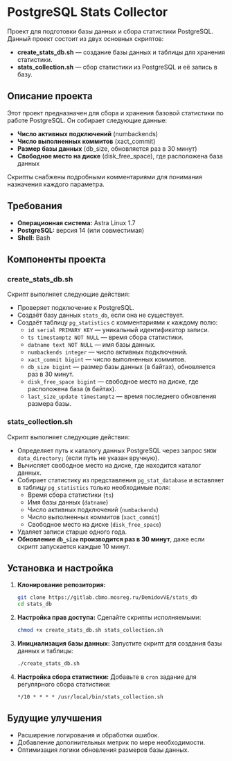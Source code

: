 # PostgreSQL Stats Collector

Проект для подготовки базы данных и сбора статистики PostgreSQL. Данный проект состоит из двух основных скриптов:
- **create_stats_db.sh** — создание базы данных и таблицы для хранения статистики.
- **stats_collection.sh** — сбор статистики из PostgreSQL и её запись в базу.

## Описание проекта

Этот проект предназначен для сбора и хранения базовой статистики по работе PostgreSQL. Он собирает следующие данные:
- **Число активных подключений** (numbackends)
- **Число выполненных коммитов** (xact_commit)
- **Размер базы данных** (db_size, обновляется раз в 30 минут)
- **Свободное место на диске** (disk_free_space), где расположена база данных

Скрипты снабжены подробными комментариями для понимания назначения каждого параметра.

## Требования

- **Операционная система:** Astra Linux 1.7
- **PostgreSQL:** версия 14 (или совместимая)
- **Shell:** Bash

## Компоненты проекта

### create_stats_db.sh

Скрипт выполняет следующие действия:
- Проверяет подключение к PostgreSQL.
- Создаёт базу данных `stats_db`, если она не существует.
- Создаёт таблицу `pg_statistics` с комментариями к каждому полю:
  - `id serial PRIMARY KEY` — уникальный идентификатор записи.
  - `ts timestamptz NOT NULL` — время сбора статистики.
  - `datname text NOT NULL` — имя базы данных.
  - `numbackends integer` — число активных подключений.
  - `xact_commit bigint` — число выполненных коммитов.
  - `db_size bigint` — размер базы данных (в байтах), обновляется раз в 30 минут.
  - `disk_free_space bigint` — свободное место на диске, где расположена база (в байтах).
  - `last_size_update timestamptz` — время последнего обновления размера базы.

### stats_collection.sh

Скрипт выполняет следующие действия:
- Определяет путь к каталогу данных PostgreSQL через запрос `SHOW data_directory;` (если путь не указан вручную).
- Вычисляет свободное место на диске, где находится каталог данных.
- Собирает статистику из представления `pg_stat_database` и вставляет в таблицу `pg_statistics` только необходимые поля:
  - Время сбора статистики (`ts`)
  - Имя базы данных (`datname`)
  - Число активных подключений (`numbackends`)
  - Число выполненных коммитов (`xact_commit`)
  - Свободное место на диске (`disk_free_space`)
- Удаляет записи старше одного года.
- **Обновление `db_size` производится раз в 30 минут**, даже если скрипт запускается каждые 10 минут.

## Установка и настройка

1. **Клонирование репозитория:**
   ```bash
   git clone https://gitlab.cbmo.mosreg.ru/DemidovVE/stats_db
   cd stats_db
   ```
2. **Настройка прав доступа:**
   Сделайте скрипты исполняемыми:
   ```bash
   chmod +x create_stats_db.sh stats_collection.sh
   ```
3. **Инициализация базы данных:**
   Запустите скрипт для создания базы данных и таблицы:
   ```bash
   ./create_stats_db.sh
   ```
4. **Настройка сбора статистики:**
   Добавьте в `cron` задание для регулярного сбора статистики:
   ```cron
   */10 * * * * /usr/local/bin/stats_collection.sh
   ```

## Будущие улучшения

- Расширение логирования и обработки ошибок.
- Добавление дополнительных метрик по мере необходимости.
- Оптимизация логики обновления размеров базы данных.